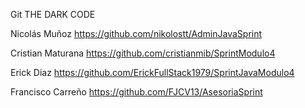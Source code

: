 Git THE DARK CODE

Nicolás Muñoz
https://github.com/nikolostt/AdminJavaSprint

Cristian Maturana
https://github.com/cristianmib/SprintModulo4

Erick Diaz 
https://github.com/ErickFullStack1979/SprintJavaModulo4

Francisco Carreño
https://github.com/FJCV13/AsesoriaSprint
